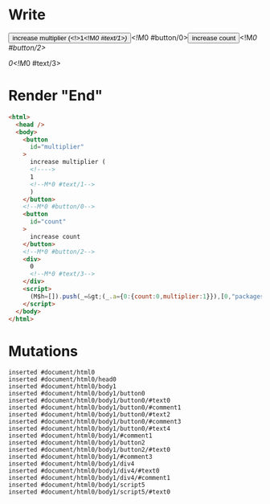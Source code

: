 # Write
  <button id=multiplier>increase multiplier (<!>1<!M*0 #text/1>)</button><!M*0 #button/0><button id=count>increase count</button><!M*0 #button/2><div>0<!M*0 #text/3></div><script>(M$h=[]).push(_=>(_.a={0:{count:0,multiplier:1}}),[0,"packages/translator-tags/src/__tests__/fixtures/basic-counter-multiplier/template.marko_0_count",0,"packages/translator-tags/src/__tests__/fixtures/basic-counter-multiplier/template.marko_0_multiplier",])</script>


# Render "End"
```html
<html>
  <head />
  <body>
    <button
      id="multiplier"
    >
      increase multiplier (
      <!---->
      1
      <!--M*0 #text/1-->
      )
    </button>
    <!--M*0 #button/0-->
    <button
      id="count"
    >
      increase count
    </button>
    <!--M*0 #button/2-->
    <div>
      0
      <!--M*0 #text/3-->
    </div>
    <script>
      (M$h=[]).push(_=&gt;(_.a={0:{count:0,multiplier:1}}),[0,"packages/translator-tags/src/__tests__/fixtures/basic-counter-multiplier/template.marko_0_count",0,"packages/translator-tags/src/__tests__/fixtures/basic-counter-multiplier/template.marko_0_multiplier",])
    </script>
  </body>
</html>
```

# Mutations
```
inserted #document/html0
inserted #document/html0/head0
inserted #document/html0/body1
inserted #document/html0/body1/button0
inserted #document/html0/body1/button0/#text0
inserted #document/html0/body1/button0/#comment1
inserted #document/html0/body1/button0/#text2
inserted #document/html0/body1/button0/#comment3
inserted #document/html0/body1/button0/#text4
inserted #document/html0/body1/#comment1
inserted #document/html0/body1/button2
inserted #document/html0/body1/button2/#text0
inserted #document/html0/body1/#comment3
inserted #document/html0/body1/div4
inserted #document/html0/body1/div4/#text0
inserted #document/html0/body1/div4/#comment1
inserted #document/html0/body1/script5
inserted #document/html0/body1/script5/#text0
```